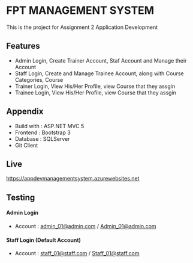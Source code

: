 
# FPT MANAGEMENT SYSTEM

This is the project for Assignment 2 Application Development 

## Features

- Admin Login, Create Trainer Account, Staf Account and Manage their Account
- Staff Login, Create and Manage Trainee Account, along with Course Categories, Course
- Trainer Login, View His/Her Profile, view Course that they assgin
- Trainee Login, View His/Her Profile, view Course that they assgin

  
## Appendix

- Build with : ASP.NET MVC 5
- Frontend : Bootstrap 3
- Database : SQLServer
- Git Client

## Live

https://appdevmanagementsystem.azurewebsites.net
  
## Testing

#### Admin Login

- Account : admin_01@admin.com / Admin_01@admin.com

#### Staff Login (Default Account)

- Account : staff_01@staff.com / Staff_01@staff.com

